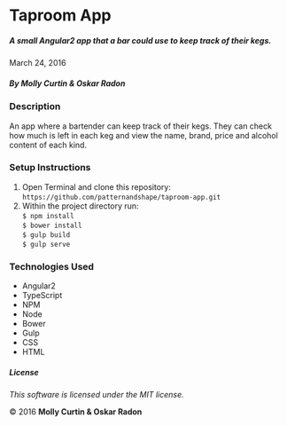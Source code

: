 # Taproom App

##### A small Angular2 app that a bar could use to keep track of their kegs.

March 24, 2016

##### By Molly Curtin &amp; Oskar Radon

### Description

An app where a bartender can keep track of their kegs. They can check how much is left in each keg and view the name, brand, price and alcohol content of each kind.

### Setup Instructions

1. Open Terminal and clone this repository:<br> ```https://github.com/patternandshape/taproom-app.git```
2. Within the project directory run:<br>
       ```$ npm install ```<br>
       ```$ bower install ```<br>
       ```$ gulp build ```<br>
       ```$ gulp serve ```<br>


### Technologies Used

* Angular2
* TypeScript
* NPM
* Node
* Bower
* Gulp
* CSS
* HTML


##### License

*This software is licensed under the MIT license.*

&copy; 2016 **Molly Curtin &amp; Oskar Radon**
